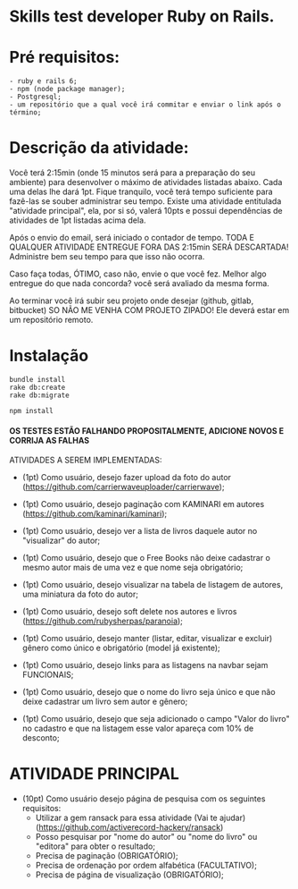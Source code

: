 # Skills test developer Ruby on Rails.

# Pré requisitos:
    - ruby e rails 6;
    - npm (node package manager);
    - Postgresql;
    - um repositório que a qual você irá commitar e enviar o link após o término;

# Descrição da atividade:
Você terá 2:15min (onde 15 minutos será para a preparação do seu ambiente) para desenvolver o máximo de atividades listadas abaixo. Cada uma delas lhe dará 1pt. Fique tranquilo, você terá tempo suficiente para fazê-las se souber administrar seu tempo.
Existe uma atividade entitulada "atividade principal", ela, por si só, valerá 10pts e possui dependências de atividades de 1pt listadas acima dela.

Após o envio do email, será iniciado o contador de tempo. TODA E QUALQUER ATIVIDADE ENTREGUE FORA DAS 2:15min SERÁ DESCARTADA! Administre bem seu tempo para que isso não ocorra.

Caso faça todas, ÓTIMO, caso não, envie o que você fez. Melhor algo entregue do que nada concorda? você será avaliado da mesma forma.

Ao terminar você irá subir seu projeto onde desejar (github, gitlab, bitbucket) SO NÃO ME VENHA COM PROJETO ZIPADO! Ele deverá estar em um repositório remoto.

# Instalação

```console
bundle install
rake db:create
rake db:migrate

npm install

```

#### OS TESTES ESTÃO FALHANDO PROPOSITALMENTE, ADICIONE NOVOS E CORRIJA AS FALHAS

ATIVIDADES A SEREM IMPLEMENTADAS:

- (1pt) Como usuário, desejo fazer upload da foto do autor (https://github.com/carrierwaveuploader/carrierwave);

- (1pt) Como usuário, desejo paginação com KAMINARI em autores (https://github.com/kaminari/kaminari);

- (1pt) Como usuário, desejo ver a lista de livros daquele autor no "visualizar" do autor;

- (1pt) Como usuário, desejo que o Free Books não deixe cadastrar o mesmo autor mais de uma vez e que nome seja obrigatório;

- (1pt) Como usuário, desejo visualizar na tabela de listagem de autores, uma miniatura da foto do autor;

- (1pt) Como usuário, desejo soft delete nos autores e livros (https://github.com/rubysherpas/paranoia);

- (1pt) Como usuário, desejo manter (listar, editar, visualizar e excluir) gênero como único e obrigatório (model já existente); 

- (1pt) Como usuário, desejo links para as listagens na navbar sejam FUNCIONAIS;

- (1pt) Como usuário, desejo que o nome do livro seja único e que não deixe cadastrar um livro sem autor e gênero;

- (1pt) Como usuário, desejo que seja adicionado o campo "Valor do livro" no cadastro e que na listagem esse valor apareça com 10% de desconto;


# ATIVIDADE PRINCIPAL

- (10pt) Como usuário desejo página de pesquisa com os seguintes requisitos:
  - Utilizar a gem ransack para essa atividade (Vai te ajudar) (https://github.com/activerecord-hackery/ransack)
  - Posso pesquisar por "nome do autor" ou "nome do livro" ou "editora" para obter o resultado;
  - Precisa de paginação (OBRIGATÓRIO);
  - Precisa de ordenação por ordem alfabética (FACULTATIVO);
  - Precisa de página de visualização (OBRIGATÓRIO);

